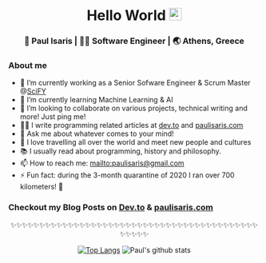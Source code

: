<!--
**PavlosIsaris/PavlosIsaris** is a ✨ _special_ ✨ repository because its `README.md` (this file) appears on your GitHub profile.
-->

<div align="center">
  <h1> Hello World <img src="https://media.giphy.com/media/hvRJCLFzcasrR4ia7z/giphy.gif" width="25px"></h1>
</div>

<div align="center">
<h3> 🧔 Paul Isaris | 👨‍💻 Software Engineer | 🌏 Athens, Greece </h3>
</div>

### About me 

- 🔭 I’m currently working as a Senior Sofware Engineer & Scrum Master @[SciFY](https://www.scify.gr/site/en/)
- 🌱 I’m currently learning Machine Learning & AI
- 👯 I’m looking to collaborate on various projects, technical writing and more! Just ping me!
- ✍🏻 I write programming related articles at [dev.to](https://dev.to/pavlosisaris) and [paulisaris.com](https://paulisaris.com/)
- 💬 Ask me about whatever comes to your mind!
- 🧳 I love travelling all over the world and meet new people and cultures
- 📚 I usually read about programming, history and philosophy.
- 📫 How to reach me: [mailto:paulisaris@gmail.com](paulisaris@gmail.com)
- ⚡ Fun fact: during the 3-month quarantine of 2020 I ran over 700 kilometers! 🏃

### Checkout my Blog Posts on [Dev.to](https://dev.to/pavlosisaris) & [paulisaris.com](https://paulisaris.com)

<div align="center">

✨✨✨✨✨✨✨✨✨✨✨✨✨✨✨✨✨✨✨✨✨✨✨✨✨✨✨✨✨✨✨✨✨✨✨✨✨✨✨✨✨✨✨✨✨✨✨✨

[![Top Langs](https://github-readme-stats.vercel.app/api/top-langs/?username=PavlosIsaris&layout=compact)](https://github.com/anuraghazra/github-readme-stats)
![Paul's github stats](https://github-readme-stats.vercel.app/api/?username=PavlosIsaris&show_icons=true&title_color=1F75C8&icon_color=2AA410&text_color=043667&bg_color=ffffff) 


</div>
